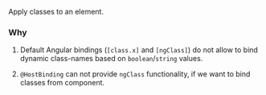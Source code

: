 Apply classes to an element.

### Why

1. Default Angular bindings (`[class.x]` and `[ngClass]`) do not allow to bind dynamic class-names based on `boolean`/`string` values.

2. `@HostBinding` can not provide `ngClass` functionality, if we want to bind classes from component.
